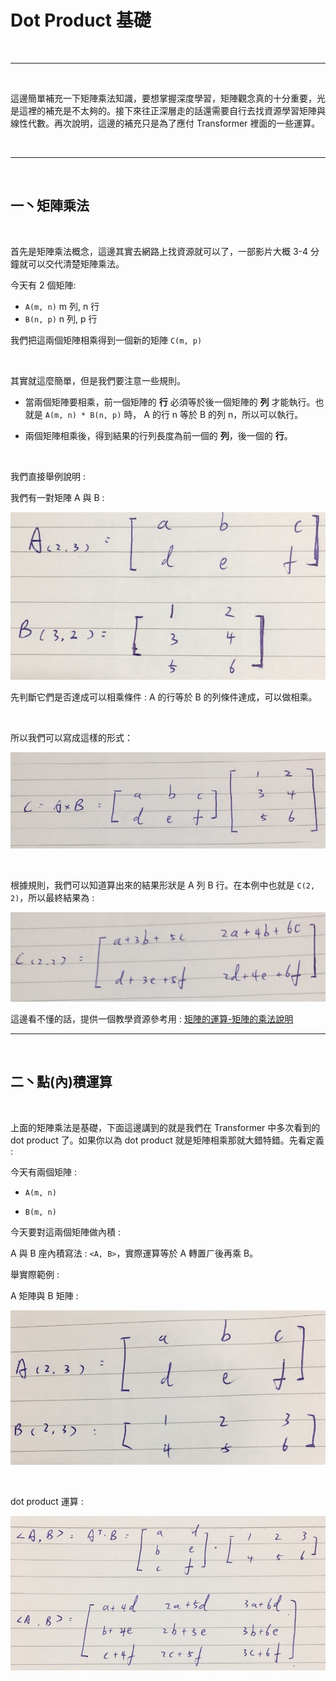 # Dot Product 基礎

<br>

---

<br>


這邊簡單補充一下矩陣乘法知識，要想掌握深度學習，矩陣觀念真的十分重要，光是這裡的補充是不太夠的。接下來往正深層走的話還需要自行去找資源學習矩陣與線性代數。再次說明，這邊的補充只是為了應付 Transformer 裡面的一些運算。

<br>

---

<br>

## 一丶矩陣乘法

<br>

首先是矩陣乘法概念，這邊其實去網路上找資源就可以了，一部影片大概 3-4 分鐘就可以交代清楚矩陣乘法。

今天有 2 個矩陣:

* `A(m, n)`  m 列, n 行
* `B(n, p)`  n 列, p 行

我們把這兩個矩陣相乘得到一個新的矩陣 `C(m, p)`

<br>

其實就這麼簡單，但是我們要注意一些規則。

* 當兩個矩陣要相乘，前一個矩陣的 __行__ 必須等於後一個矩陣的 __列__ 才能執行。也就是 `A(m, n) * B(n, p)` 時， A 的行 n 等於 B 的列 n，所以可以執行。

* 兩個矩陣相乘後，得到結果的行列長度為前一個的 __列__，後一個的 __行__。

<br>

我們直接舉例說明 : 

我們有一對矩陣 A 與 B :

![d1](imgs/d_1.jpg)

先判斷它們是否達成可以相乘條件 : A 的行等於 B 的列條件達成，可以做相乘。

<br>

所以我們可以寫成這樣的形式：

![d2](imgs/d_2.jpg)

<br>

根據規則，我們可以知道算出來的結果形狀是 A 列 B 行。在本例中也就是 `C(2, 2)`，所以最終結果為 : 

![d3](imgs/d_3.jpg)

這邊看不懂的話，提供一個教學資源參考用 : [矩陣的運算-矩陣的乘法說明](https://www.youtube.com/watch?v=5GGiqiQlpaA)
<br>

---

<br>

## 二丶點(內)積運算

<br>

上面的矩陣乘法是基礎，下面這邊講到的就是我們在 Transformer 中多次看到的 dot product 了。如果你以為 dot product 就是矩陣相乘那就大錯特錯。先看定義 : 

今天有兩個矩陣 : 

* `A(m, n)`

* `B(m, n)`

今天要對這兩個矩陣做內積 : 

A 與 B 座內積寫法 : `<A, B>`，實際運算等於 A 轉置ㄏ後再乘 B。

舉實際範例 :

A 矩陣與 B 矩陣 : 

![d4](imgs/d_4.jpg)

<br>

dot product 運算 : 

![d5](imgs/d_5.jpg)


